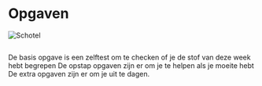 # Opgaven

![Schotel](/images/saucer.png)



```{tableofcontents}
```

De basis opgave is een zelftest om te checken of je de stof van deze week hebt begrepen
De opstap opgaven zijn er om je te helpen als je moeite hebt
De extra opgaven zijn er om je uit te dagen. 